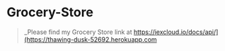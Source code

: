 # Grocery-Store

> _Please find my Grocery Store link at https://iexcloud.io/docs/api/](https://thawing-dusk-52692.herokuapp.com
